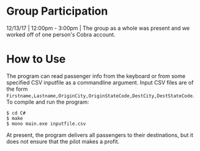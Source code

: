 
# Group Participation
12/13/17 | 12:00pm - 3:00pm | The group as a whole was present and we worked off of one person's Cobra account.

# How to Use

The program can read passenger info from the keyboard or from some specified CSV inputfile as a commandline argument.
Input CSV files are of the form `Firstname,Lastname,OriginCity,OriginStateCode,DestCity,DestStateCode`.
To compile and run the program:
```
$ cd C#
$ make
$ mono main.exe inputfile.csv
```

At present, the program delivers all passengers to their destinations, but it does not ensure that the pilot makes a profit.
